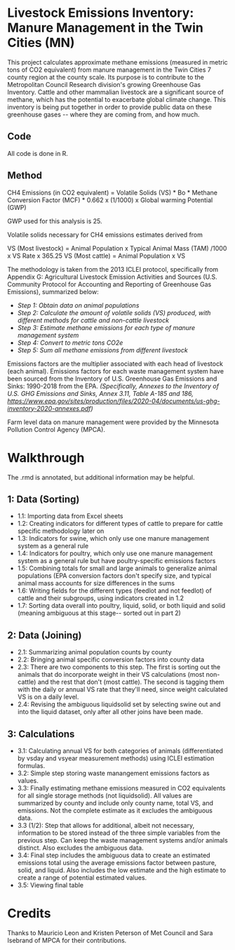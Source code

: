 # Livestock Emissions Inventory: Manure Management in the Twin Cities (MN)
This project calculates approximate methane emissions (measured in metric tons of CO2 equivalent) from manure management in the Twin Cities 7 county region at the county scale. Its purpose is to contribute to the Metropolitan Council Research division's growing Greenhouse Gas Inventory. Cattle and other mammalian livestock are a significant source of methane, which has the potential to exacerbate global climate change. This inventory is being put together in order to provide public data on these greenhouse gases -- where they are coming from, and how much. 

## Code
All code is done in R.

## Method

CH4 Emissions (in CO2 equivalent) = Volatile Solids (VS) * Bo * Methane Conversion Factor (MCF) * 0.662 x (1/1000) x Global warming Potential (GWP)

GWP used for this analysis is 25. 

Volatile solids necessary for CH4 emissions estimates derived from

VS (Most livestock) = Animal Population x Typical Animal Mass (TAM) /1000 x VS Rate x 365.25
VS (Most cattle) = Animal Population x VS

The methodology is taken from the 2013 ICLEI protocol, specifically from Appendix G: Agricultural Livestock  Emission Activities and Sources (U.S. Community Protocol for Accounting and Reporting of Greenhouse Gas Emissions), summarized below: 

- *Step 1: Obtain data on animal populations*
- *Step 2: Calculate the amount of volatile solids (VS) produced, with different methods for cattle and non-cattle livestock*
- *Step 3: Estimate methane emissions for each type of manure management system*
- *Step 4: Convert to metric tons CO2e*
- *Step 5: Sum all methane emissions from different livestock*

Emissions factors are the multiplier associated with each head of livestock (each animal). Emissions factors for each waste management system have been sourced from the Inventory of U.S. Greenhouse Gas Emissions and Sinks: 1990-2018 from the EPA.
*(Specifically, Annexes to the Inventory of U.S. GHG Emissions and Sinks, Annex 3.11,  Table A-185 and 186, https://www.epa.gov/sites/production/files/2020-04/documents/us-ghg-inventory-2020-annexes.pdf)*

Farm level data on manure management were provided by the Minnesota Pollution Control Agency (MPCA). 

# Walkthrough 
The .rmd is annotated, but additional information may be helpful. 

## 1: Data (Sorting)

- 1.1: Importing data from Excel sheets
- 1.2: Creating indicators for different types of cattle to prepare for cattle specific methodology later on
- 1.3: Indicators for swine, which only use one manure management system as a general rule
- 1.4: Indicators for poultry, which only use one manure management system as a general rule but have poultry-specific emissions factors
- 1.5: Combining totals for small and large animals to generalize animal populations (EPA conversion factors don't specify size, and typical animal mass accounts for size differences in the sums
- 1.6: Writing fields for the different types (feedlot and not feedlot) of cattle and their subgroups, using indicators created in 1.2
- 1.7: Sorting data overall into poultry, liquid, solid, or both liquid and solid (meaning ambiguous at this stage-- sorted out in part 2) 

## 2: Data (Joining)

- 2.1: Summarizing animal population counts by county
- 2.2: Bringing animal specific conversion factors into county data
- 2.3: There are two components to this step. The first is sorting out the animals that do incorporate weight in their VS calculations (most non-cattle) and the rest that don't (most cattle). The second is tagging them with the daily or annual VS rate that they'll need, since weight calculated VS is on a daily level. 
- 2.4: Revising the ambiguous liquidsolid set by selecting swine out and into the liquid dataset, only after all other joins have been made. 

## 3: Calculations

- 3.1: Calculating annual VS for both categories of animals (differentiated by vsday and vsyear measurement methods) using ICLEI estimation formulas. 
- 3.2: Simple step storing waste manangement emissions factors as values.
- 3.3: Finally estimating methane emissions measured in CO2 equivalents for all single storage methods (not liquidsolid). All values are summarized by county and include only county name, total VS, and emissions. Not the complete estimate as it excludes the ambiguous data. 
- 3.3 (1/2): Step that allows for additional, albeit not necessary, information to be stored instead of the three simple variables from the previous step. Can keep the waste management systems and/or animals distinct. Also excludes the ambiguous data. 
- 3.4: Final step includes the ambiguous data to create an estimated emissions total using the average emissions factor between pasture, solid, and liquid. Also includes the low estimate and the high estimate to create a range of potential estimated values. 
- 3.5: Viewing final table

# Credits
Thanks to Mauricio Leon and Kristen Peterson of Met Council and Sara Isebrand of MPCA for their contributions. 


